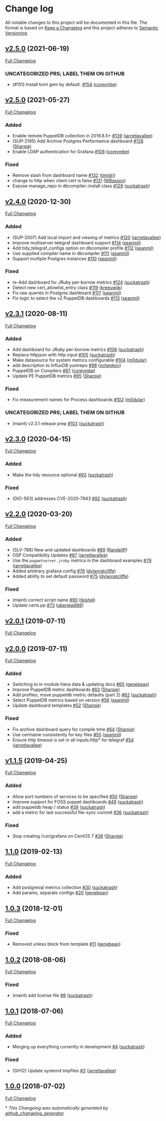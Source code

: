 # Change log

All notable changes to this project will be documented in this file. The format is based on [Keep a Changelog](http://keepachangelog.com/en/1.0.0/) and this project adheres to [Semantic Versioning](http://semver.org).

## [v2.5.0](https://github.com/puppetlabs/puppet_metrics_dashboard/tree/v2.5.0) (2021-06-19)

[Full Changelog](https://github.com/puppetlabs/puppet_metrics_dashboard/compare/v2.5.0...v2.5.0)

### UNCATEGORIZED PRS; LABEL THEM ON GITHUB

- \(\#151\) Install toml gem by default. [\#154](https://github.com/puppetlabs/puppet_metrics_dashboard/pull/154) ([coreymbe](https://github.com/coreymbe))

## [v2.5.0](https://github.com/puppetlabs/puppet_metrics_dashboard/tree/v2.5.0) (2021-05-27)

[Full Changelog](https://github.com/puppetlabs/puppet_metrics_dashboard/compare/v2.4.0...v2.5.0)

### Added

- Enable remote PuppetDB collection in 2019.8.5+ [\#139](https://github.com/puppetlabs/puppet_metrics_dashboard/pull/139) ([jarretlavallee](https://github.com/jarretlavallee))
- \(SUP-2195\) Add Archive Postgres Performance dashboard [\#128](https://github.com/puppetlabs/puppet_metrics_dashboard/pull/128) ([Sharpie](https://github.com/Sharpie))
- Enable LDAP authentication for Grafana [\#108](https://github.com/puppetlabs/puppet_metrics_dashboard/pull/108) ([coreymbe](https://github.com/coreymbe))

### Fixed

- Remove slash from dashboard name [\#132](https://github.com/puppetlabs/puppet_metrics_dashboard/pull/132) ([timidri](https://github.com/timidri))
- change to http when client cert is false [\#131](https://github.com/puppetlabs/puppet_metrics_dashboard/pull/131) ([WBasson](https://github.com/WBasson))
- Expose manage\_repo in dbcompiler::install class [\#129](https://github.com/puppetlabs/puppet_metrics_dashboard/pull/129) ([suckatrash](https://github.com/suckatrash))

## [v2.4.0](https://github.com/puppetlabs/puppet_metrics_dashboard/tree/v2.4.0) (2020-12-30)

[Full Changelog](https://github.com/puppetlabs/puppet_metrics_dashboard/compare/v2.3.1...v2.4.0)

### Added

- \(SUP-2007\) Add local import and viewing of metrics [\#120](https://github.com/puppetlabs/puppet_metrics_dashboard/pull/120) ([jarretlavallee](https://github.com/jarretlavallee))
- Improve multiserver telegraf dashboard support [\#114](https://github.com/puppetlabs/puppet_metrics_dashboard/pull/114) ([seanmil](https://github.com/seanmil))
- Add tidy\_telegraf\_configs option on dbcompiler profile [\#112](https://github.com/puppetlabs/puppet_metrics_dashboard/pull/112) ([seanmil](https://github.com/seanmil))
- Use supplied compiler name in dbcompiler [\#111](https://github.com/puppetlabs/puppet_metrics_dashboard/pull/111) ([seanmil](https://github.com/seanmil))
- Support multiple Postgres instances [\#110](https://github.com/puppetlabs/puppet_metrics_dashboard/pull/110) ([seanmil](https://github.com/seanmil))

### Fixed

- re-Add dashboard for JRuby per-borrow metrics [\#124](https://github.com/puppetlabs/puppet_metrics_dashboard/pull/124) ([suckatrash](https://github.com/suckatrash))
- Detect new cert\_allowlist\_entry class [\#119](https://github.com/puppetlabs/puppet_metrics_dashboard/pull/119) ([kreeuwijk](https://github.com/kreeuwijk))
- Fix raw queries in Postgres dashboard [\#117](https://github.com/puppetlabs/puppet_metrics_dashboard/pull/117) ([seanmil](https://github.com/seanmil))
- Fix logic to select the v2 PuppetDB dashboards [\#113](https://github.com/puppetlabs/puppet_metrics_dashboard/pull/113) ([seanmil](https://github.com/seanmil))

## [v2.3.1](https://github.com/puppetlabs/puppet_metrics_dashboard/tree/v2.3.1) (2020-08-11)

[Full Changelog](https://github.com/puppetlabs/puppet_metrics_dashboard/compare/v2.3.0...v2.3.1)

### Added

- Add dashboard for JRuby per-borrow metrics [\#106](https://github.com/puppetlabs/puppet_metrics_dashboard/pull/106) ([suckatrash](https://github.com/suckatrash))
- Replace httpjson with http input [\#105](https://github.com/puppetlabs/puppet_metrics_dashboard/pull/105) ([suckatrash](https://github.com/suckatrash))
- Make datasource for system metrics configurable [\#104](https://github.com/puppetlabs/puppet_metrics_dashboard/pull/104) ([m0dular](https://github.com/m0dular))
- add description to InfluxDB yumrepo [\#98](https://github.com/puppetlabs/puppet_metrics_dashboard/pull/98) ([vchepkov](https://github.com/vchepkov))
- PuppetDB on Compilers [\#97](https://github.com/puppetlabs/puppet_metrics_dashboard/pull/97) ([coreymbe](https://github.com/coreymbe))
- Update PE PuppetDB metrics [\#95](https://github.com/puppetlabs/puppet_metrics_dashboard/pull/95) ([Sharpie](https://github.com/Sharpie))

### Fixed

- Fix measurement names for Process dashboards [\#102](https://github.com/puppetlabs/puppet_metrics_dashboard/pull/102) ([m0dular](https://github.com/m0dular))

### UNCATEGORIZED PRS; LABEL THEM ON GITHUB

- \(maint\) v2.3.1 release prep [\#103](https://github.com/puppetlabs/puppet_metrics_dashboard/pull/103) ([suckatrash](https://github.com/suckatrash))

## [v2.3.0](https://github.com/puppetlabs/puppet_metrics_dashboard/tree/v2.3.0) (2020-04-15)

[Full Changelog](https://github.com/puppetlabs/puppet_metrics_dashboard/compare/v2.2.0...v2.3.0)

### Added

- Make the tidy resource optional [\#93](https://github.com/puppetlabs/puppet_metrics_dashboard/pull/93) ([suckatrash](https://github.com/suckatrash))

### Fixed

- \(DIO-563\) addresses CVE-2020-7943 [\#92](https://github.com/puppetlabs/puppet_metrics_dashboard/pull/92) ([suckatrash](https://github.com/suckatrash))

## [v2.2.0](https://github.com/puppetlabs/puppet_metrics_dashboard/tree/v2.2.0) (2020-03-20)

[Full Changelog](https://github.com/puppetlabs/puppet_metrics_dashboard/compare/v2.0.1...v2.2.0)

### Added

- \(SLV-788\) New and updated dashboards [\#89](https://github.com/puppetlabs/puppet_metrics_dashboard/pull/89) ([RandellP](https://github.com/RandellP))
- OSP Compatibility Updates [\#87](https://github.com/puppetlabs/puppet_metrics_dashboard/pull/87) ([jarretlavallee](https://github.com/jarretlavallee))
- Use the `puppetserver.jruby` metrics in the dashboard examples [\#79](https://github.com/puppetlabs/puppet_metrics_dashboard/pull/79) ([jarretlavallee](https://github.com/jarretlavallee))
- Added arbitrary grafana config [\#76](https://github.com/puppetlabs/puppet_metrics_dashboard/pull/76) ([dylanratcliffe](https://github.com/dylanratcliffe))
- Added ability to set default password [\#75](https://github.com/puppetlabs/puppet_metrics_dashboard/pull/75) ([dylanratcliffe](https://github.com/dylanratcliffe))

### Fixed

- \(maint\) correct script name [\#90](https://github.com/puppetlabs/puppet_metrics_dashboard/pull/90) ([tkishel](https://github.com/tkishel))
- Update certs.pp [\#73](https://github.com/puppetlabs/puppet_metrics_dashboard/pull/73) ([uberjew666](https://github.com/uberjew666))

## [v2.0.1](https://github.com/puppetlabs/puppet_metrics_dashboard/tree/v2.0.1) (2019-07-11)

[Full Changelog](https://github.com/puppetlabs/puppet_metrics_dashboard/compare/v2.0.0...v2.0.1)

## [v2.0.0](https://github.com/puppetlabs/puppet_metrics_dashboard/tree/v2.0.0) (2019-07-11)

[Full Changelog](https://github.com/puppetlabs/puppet_metrics_dashboard/compare/v1.1.5...v2.0.0)

### Added

- Switching to in module hiera data & updating docs [\#65](https://github.com/puppetlabs/puppet_metrics_dashboard/pull/65) ([genebean](https://github.com/genebean))
- Improve PuppetDB metric dashboards [\#63](https://github.com/puppetlabs/puppet_metrics_dashboard/pull/63) ([Sharpie](https://github.com/Sharpie))
- Add profiles, move puppetdb metric defaults \(part 2\) [\#62](https://github.com/puppetlabs/puppet_metrics_dashboard/pull/62) ([suckatrash](https://github.com/suckatrash))
- Select PuppetDB metrics based on version [\#56](https://github.com/puppetlabs/puppet_metrics_dashboard/pull/56) ([seanmil](https://github.com/seanmil))
- Update dashboard templates [\#52](https://github.com/puppetlabs/puppet_metrics_dashboard/pull/52) ([Sharpie](https://github.com/Sharpie))

### Fixed

- Fix archive dashboard query for compile time [\#64](https://github.com/puppetlabs/puppet_metrics_dashboard/pull/64) ([Sharpie](https://github.com/Sharpie))
- Use certname consistently for key files [\#55](https://github.com/puppetlabs/puppet_metrics_dashboard/pull/55) ([seanmil](https://github.com/seanmil))
- Ensure http timeout is set in all inputs.http\* for telegraf [\#54](https://github.com/puppetlabs/puppet_metrics_dashboard/pull/54) ([jarretlavallee](https://github.com/jarretlavallee))

## [v1.1.5](https://github.com/puppetlabs/puppet_metrics_dashboard/tree/v1.1.5) (2019-04-25)

[Full Changelog](https://github.com/puppetlabs/puppet_metrics_dashboard/compare/1.1.0...v1.1.5)

### Added

- Allow port numbers of services to be specified [\#50](https://github.com/puppetlabs/puppet_metrics_dashboard/pull/50) ([Sharpie](https://github.com/Sharpie))
- Improve support for FOSS puppet dashboards [\#49](https://github.com/puppetlabs/puppet_metrics_dashboard/pull/49) ([suckatrash](https://github.com/suckatrash))
- add puppetdb heap / status [\#39](https://github.com/puppetlabs/puppet_metrics_dashboard/pull/39) ([suckatrash](https://github.com/suckatrash))
- add a metric for last successful file-sync commit [\#36](https://github.com/puppetlabs/puppet_metrics_dashboard/pull/36) ([suckatrash](https://github.com/suckatrash))

### Fixed

- Stop creating /run/grafana on CentOS 7 [\#38](https://github.com/puppetlabs/puppet_metrics_dashboard/pull/38) ([Sharpie](https://github.com/Sharpie))

## [1.1.0](https://github.com/puppetlabs/puppet_metrics_dashboard/tree/1.1.0) (2019-02-13)

[Full Changelog](https://github.com/puppetlabs/puppet_metrics_dashboard/compare/1.0.3...1.1.0)

### Added

- Add postgresql metrics collection [\#30](https://github.com/puppetlabs/puppet_metrics_dashboard/pull/30) ([suckatrash](https://github.com/suckatrash))
- Add params, separate configs [\#20](https://github.com/puppetlabs/puppet_metrics_dashboard/pull/20) ([genebean](https://github.com/genebean))

## [1.0.3](https://github.com/puppetlabs/puppet_metrics_dashboard/tree/1.0.3) (2018-12-01)

[Full Changelog](https://github.com/puppetlabs/puppet_metrics_dashboard/compare/1.0.2...1.0.3)

### Fixed

- Removed unless block from template [\#11](https://github.com/puppetlabs/puppet_metrics_dashboard/pull/11) ([genebean](https://github.com/genebean))

## [1.0.2](https://github.com/puppetlabs/puppet_metrics_dashboard/tree/1.0.2) (2018-08-06)

[Full Changelog](https://github.com/puppetlabs/puppet_metrics_dashboard/compare/1.0.1...1.0.2)

### Fixed

- \(maint\) add license file [\#8](https://github.com/puppetlabs/puppet_metrics_dashboard/pull/8) ([suckatrash](https://github.com/suckatrash))

## [1.0.1](https://github.com/puppetlabs/puppet_metrics_dashboard/tree/1.0.1) (2018-07-06)

[Full Changelog](https://github.com/puppetlabs/puppet_metrics_dashboard/compare/1.0.0...1.0.1)

### Added

- Merging up everything currently in development [\#4](https://github.com/puppetlabs/puppet_metrics_dashboard/pull/4) ([suckatrash](https://github.com/suckatrash))

### Fixed

- \(GH12\) Update systemd tmpfiles [\#3](https://github.com/puppetlabs/puppet_metrics_dashboard/pull/3) ([jarretlavallee](https://github.com/jarretlavallee))

## [1.0.0](https://github.com/puppetlabs/puppet_metrics_dashboard/tree/1.0.0) (2018-07-02)

[Full Changelog](https://github.com/puppetlabs/puppet_metrics_dashboard/compare/f3f1e9fcc37b55ac53619e2c47baa2cf0eeab838...1.0.0)



\* *This Changelog was automatically generated by [github_changelog_generator](https://github.com/github-changelog-generator/github-changelog-generator)*
